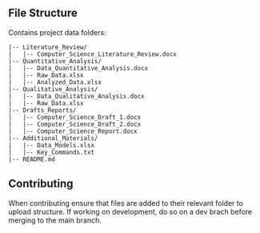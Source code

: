 ## File Structure
Contains project data folders:
```
|-- Literature_Review/
|   |-- Computer_Science_Literature_Review.docx
|-- Quantitative_Analysis/
|   |-- Data_Quantitative_Analysis.docx
|   |-- Raw_Data.xlsx
|   |-- Analyzed_Data.xlsx
|-- Qualitative_Analysis/
|   |-- Data_Qualitative_Analysis.docx
|   |-- Raw_Data.xlsx
|-- Drafts_Reports/
|   |-- Computer_Science_Draft_1.docx
|   |-- Computer_Science_Draft_2.docx
|   |-- Computer_Science_Report.docx
|-- Additional_Materials/
|   |-- Data_Models.xlsx
|   |-- Key_Commands.txt
|-- README.md
```
## Contributing
When contributing ensure that files are added to their relevant folder to upload structure.
If working on development, do so on a dev brach before merging to the main branch.
